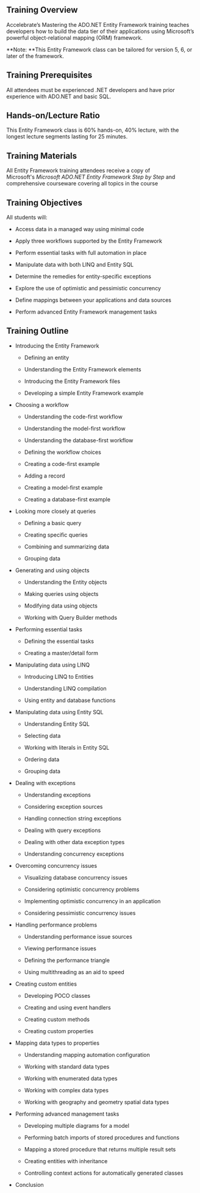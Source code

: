 ## Training Overview

Accelebrate’s Mastering the ADO.NET Entity Framework training teaches developers how to build the data tier of their applications using Microsoft’s powerful object-relational mapping (ORM) framework.

**Note: **This Entity Framework class can be tailored for version 5, 6, or later of the framework.

## Training Prerequisites

All attendees must be experienced .NET developers and have prior experience with ADO.NET and basic SQL.

## Hands-on/Lecture Ratio

This Entity Framework class is 60% hands-on, 40% lecture, with the longest lecture segments lasting for 25 minutes.

## Training Materials

All Entity Framework training attendees receive a copy of Microsoft's *Microsoft ADO.NET Entity Framework Step by Step* and comprehensive courseware covering all topics in the course

## Training Objectives

All students will:

-   Access data in a managed way using minimal code

-   Apply three workflows supported by the Entity Framework

-   Perform essential tasks with full automation in place

-   Manipulate data with both LINQ and Entity SQL

-   Determine the remedies for entity-specific exceptions

-   Explore the use of optimistic and pessimistic concurrency

-   Define mappings between your applications and data sources

-   Perform advanced Entity Framework management tasks

## Training Outline

-   Introducing the Entity Framework

    -   Defining an entity

    -   Understanding the Entity Framework elements

    -   Introducing the Entity Framework files

    -   Developing a simple Entity Framework example

-   Choosing a workflow

    -   Understanding the code-first workflow

    -   Understanding the model-first workflow

    -   Understanding the database-first workflow

    -   Defining the workflow choices

    -   Creating a code-first example

    -   Adding a record

    -   Creating a model-first example

    -   Creating a database-first example

-   Looking more closely at queries

    -   Defining a basic query

    -   Creating specific queries

    -   Combining and summarizing data

    -   Grouping data
    
-   Generating and using objects

    -   Understanding the Entity objects

    -   Making queries using objects

    -   Modifying data using objects

    -   Working with Query Builder methods

-   Performing essential tasks

    -   Defining the essential tasks

    -   Creating a master/detail form

-   Manipulating data using LINQ

    -   Introducing LINQ to Entities

    -   Understanding LINQ compilation

    -   Using entity and database functions

-   Manipulating data using Entity SQL

    -   Understanding Entity SQL

    -   Selecting data

    -   Working with literals in Entity SQL

    -   Ordering data

    -   Grouping data

-   Dealing with exceptions

    -   Understanding exceptions

    -   Considering exception sources

    -   Handling connection string exceptions

    -   Dealing with query exceptions

    -   Dealing with other data exception types

    -   Understanding concurrency exceptions

-   Overcoming concurrency issues

    -   Visualizing database concurrency issues

    -   Considering optimistic concurrency problems

    -   Implementing optimistic concurrency in an application

    -   Considering pessimistic concurrency issues

-   Handling performance problems

    -   Understanding performance issue sources

    -   Viewing performance issues

    -   Defining the performance triangle

    -   Using multithreading as an aid to speed

-   Creating custom entities

    -   Developing POCO classes

    -   Creating and using event handlers

    -   Creating custom methods

    -   Creating custom properties

-   Mapping data types to properties

    -   Understanding mapping automation configuration

    -   Working with standard data types

    -   Working with enumerated data types

    -   Working with complex data types

    -   Working with geography and geometry spatial data types

-   Performing advanced management tasks

    -   Developing multiple diagrams for a model

    -   Performing batch imports of stored procedures and functions

    -   Mapping a stored procedure that returns multiple result sets

    -   Creating entities with inheritance

    -   Controlling context actions for automatically generated classes

-   Conclusion
